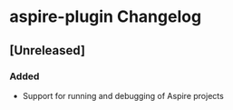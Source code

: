 <!-- Keep a Changelog guide -> https://keepachangelog.com -->

# aspire-plugin Changelog

## [Unreleased]
### Added
- Support for running and debugging of Aspire projects
